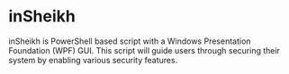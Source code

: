 # inSheikh
 inSheikh is PowerShell based script with a Windows Presentation Foundation (WPF) GUI. This script will guide users through securing their system by enabling various security features. 
